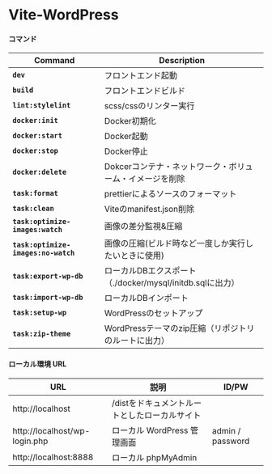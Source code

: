 # Vite-WordPress

#### コマンド

| Command                             | Description                                               |
| ----------------------------------- | --------------------------------------------------------- |
| **`dev`**                           | フロントエンド起動                                        |
| **`build`**                         | フロントエンドビルド                                      |
| **`lint:stylelint`**                | scss/cssのリンター実行                                    |
| **`docker:init`**                   | Docker初期化                                              |
| **`docker:start`**                  | Docker起動                                                |
| **`docker:stop`**                   | Docker停止                                                |
| **`docker:delete`**                 | Dokcerコンテナ・ネットワーク・ボリューム・イメージを削除  |
| **`task:format`**                   | prettierによるソースのフォーマット                        |
| **`task:clean`**                    | Viteのmanifest.json削除                                   |
| **`task:optimize-images:watch`**    | 画像の差分監視&圧縮                                       |
| **`task:optimize-images:no-watch`** | 画像の圧縮(ビルド時など一度しか実行したいときに使用)      |
| **`task:export-wp-db`**             | ローカルDBエクスポート（./docker/mysql/initdb.sqlに出力） |
| **`task:import-wp-db`**             | ローカルDBインポート                                      |
| **`task:setup-wp`**                 | WordPressのセットアップ                                   |
| **`task:zip-theme`**                | WordPressテーマのzip圧縮（リポジトリのルートに出力）      |

#### ローカル環境 URL

| URL                           | 説明                                          | ID/PW            |
| ----------------------------- | --------------------------------------------- | ---------------- |
| http://localhost              | /distをドキュメントルートとしたローカルサイト |                  |
| http://localhost/wp-login.php | ローカル WordPress 管理画面                   | admin / password |
| http://localhost:8888         | ローカル phpMyAdmin                           |                  |
